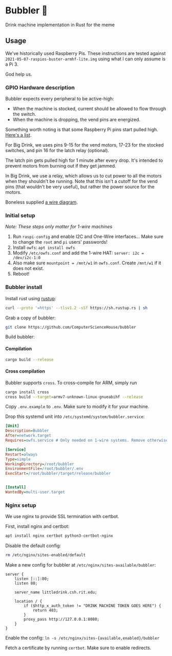 # Bubbler 💭

Drink machine implementation in Rust for the meme

## Usage

We've historically used Raspberry Pis. These instructions are tested against `2021-05-07-raspios-buster-armhf-lite.img` using what I can only assume is a Pi 3.

God help us.

### GPIO Hardware description

Bubbler expects every peripheral to be active-high:
* When the machine is stocked, current should be allowed to flow through the switch.
* When the machine is dropping, the vend pins are energized.

Something worth noting is that some Raspberry Pi pins start pulled high.
[Here's a list](https://www.raspberrypi.org/app/uploads/2012/02/BCM2835-ARM-Peripherals.pdf#page=102).

For Big Drink, we uses pins 9-15 for the vend motors, 17-23 for the stocked switches, and pin 16 for the latch relay (optional).

The latch pin gets pulled high for 1 minute after every drop.
It's intended to prevent motors from burning out if they get jammed.

In Big Drink, we use a relay, which allows us to cut power to all the motors when they shouldn't be running.
Note that this isn't a cutoff for the vend pins (that wouldn't be very useful), but rather the power source for the motors.

Boneless supplied [a wire diagram](https://slack-files.com/T04S6SNC4-F0496MU66MB-52a1601e54).

### Initial setup

*Note: These steps only matter for 1-wire machines*

1. Run `raspi-config` and enable I2C and One-Wire interfaces... Make sure to change the `root` and `pi` users' passwords!
1. Install `owfs`: `apt install owfs`
1. Modify `/etc/owfs.conf` and add the 1-wire HAT: `server: i2c = /dev/i2c-1:0`
1. Also make sure `mountpoint = /mnt/w1` in `owfs.conf`. Create `/mnt/w1` if it does not exist.
1. Reboot!

### Bubbler install

Install rust using [rustup](https://rustup.rs):

```bash
curl --proto '=https' --tlsv1.2 -sSf https://sh.rustup.rs | sh
```

Grab a copy of bubbler:

```bash
git clone https://github.com/ComputerScienceHouse/bubbler
```

Build bubbler:

#### Compilation

```bash
cargo build --release
```

#### Cross compilation

Bubbler supports `cross`. To cross-compile for ARM, simply run

```bash
cargo install cross
cross build --target=armv7-unknown-linux-gnueabihf --release
```

Copy `.env.example` to `.env`. Make sure to modify it for your machine.

Drop this systemd unit into `/etc/systemd/system/bubbler.service`:

```ini
[Unit]
Description=Bubbler
After=network.target
Requires=owfs.service # Only needed on 1-wire systems. Remove otherwise.

[Service]
Restart=always
Type=simple
WorkingDirectory=/root/bubbler
EnvironmentFile=/root/bubbler/.env
ExecStart=/root/bubbler/target/release/bubbler


[Install]
WantedBy=multi-user.target
```

### Nginx setup

We use nginx to provide SSL termination with certbot.

First, install nginx and certbot:

```bash
apt install nginx certbot python3-certbot-nginx
```

Disable the default config:

```bash
rm /etc/nginx/sites-enabled/default
```

Make a new config for bubbler at `/etc/nginx/sites-available/bubbler`:

```nginx
server {
    listen [::]:80;
    listen 80;

    server_name littledrink.csh.rit.edu;

    location / {
        if ($http_x_auth_token != "DRINK MACHINE TOKEN GOES HERE") {
            return 403;
        }
        proxy_pass http://127.0.0.1:8080;
    }
}
```

Enable the config: `ln -s /etc/nginx/sites-{available,enabled}/bubbler`

Fetch a certificate by running `certbot`. Make sure to enable redirects.
